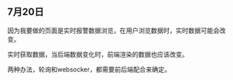 ## 7月20日

因为我要做的页面是实时报警数据浏览，在用户浏览数据时，实时数据可能会改变。

实时获取数据，当后端数据变化时，前端渲染的数据也应该改变。

两种办法，轮询和websocker，都需要前后端配合来确定。


